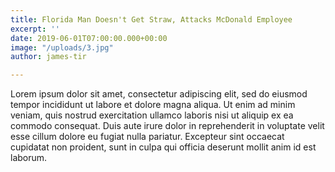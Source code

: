 ```yaml
---
title: Florida Man Doesn't Get Straw, Attacks McDonald Employee
excerpt: ''
date: 2019-06-01T07:00:00.000+00:00
image: "/uploads/3.jpg"
author: james-tir

---
```

Lorem ipsum dolor sit amet, consectetur adipiscing elit, sed do eiusmod tempor incididunt ut labore et dolore magna aliqua. Ut enim ad minim veniam, quis nostrud exercitation ullamco laboris nisi ut aliquip ex ea commodo consequat. Duis aute irure dolor in reprehenderit in voluptate velit esse cillum dolore eu fugiat nulla pariatur. Excepteur sint occaecat cupidatat non proident, sunt in culpa qui officia deserunt mollit anim id est laborum.